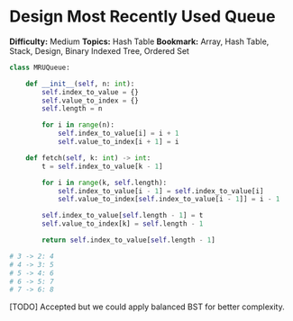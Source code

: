 # Design Most Recently Used Queue

**Difficulty:** Medium
**Topics:** Hash Table
**Bookmark:** Array, Hash Table, Stack, Design, Binary Indexed Tree, Ordered Set

```python
class MRUQueue:

    def __init__(self, n: int):
        self.index_to_value = {}
        self.value_to_index = {}
        self.length = n

        for i in range(n):
            self.index_to_value[i] = i + 1
            self.value_to_index[i + 1] = i

    def fetch(self, k: int) -> int:
        t = self.index_to_value[k - 1]

        for i in range(k, self.length):
            self.index_to_value[i - 1] = self.index_to_value[i]
            self.value_to_index[self.index_to_value[i - 1]] = i - 1

        self.index_to_value[self.length - 1] = t
        self.value_to_index[k] = self.length - 1

        return self.index_to_value[self.length - 1]

# 3 -> 2: 4
# 4 -> 3: 5
# 5 -> 4: 6
# 6 -> 5: 7
# 7 -> 6: 8
```

[TODO] Accepted but we could apply balanced BST for better complexity.
